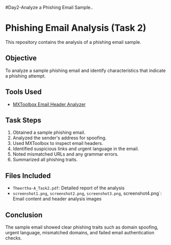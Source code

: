 #Day2-Analyze a Phishing Email Sample..
# Phishing Email Analysis (Task 2)

This repository contains the analysis of a phishing email sample.

## Objective

To analyze a sample phishing email and identify characteristics that indicate a phishing attempt.

## Tools Used
- [MXToolbox Email Header Analyzer](https://mxtoolbox.com/EmailHeaders.aspx)

## Task Steps

1. Obtained a sample phishing email.
2. Analyzed the sender's address for spoofing.
3. Used MXToolbox to inspect email headers.
4. Identified suspicious links and urgent language in the email.
5. Noted mismatched URLs and any grammar errors.
6. Summarized all phishing traits.

## Files Included

- `Theertha-A_Task2.pdf`: Detailed report of the analysis
- `screenshot1.png`, `screenshot2.png`, `screenshot3.png`, screenshot4.png`: Email content and header analysis images

## Conclusion

The sample email showed clear phishing traits such as domain spoofing, urgent language, mismatched domains, and failed email authentication checks.
